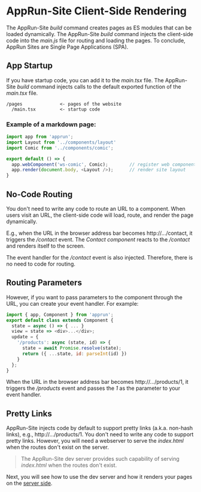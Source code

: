 
# AppRun-Site Client-Side Rendering

The AppRun-Site _build_ command creates pages as ES modules that can be loaded dynamically. The AppRun-Site _build_ command injects the client-side code into the _main.js_ file for routing and loading the pages. To conclude, AppRun Sites are Single Page Applications (SPA).

## App Startup

If you have startup code, you can add it to the _main.tsx_ file. The AppRun-Site _build_ command injects calls to the default exported function of the _main.tsx_ file.

```
/pages              <- pages of the website
  /main.tsx         <- startup code
```

### Example of a markdown page:
```javascript
import app from 'apprun';
import Layout from '../components/layout'
import Comic from '../components/comic';

export default () => {
  app.webComponent('ws-comic', Comic);        // register web component
  app.render(document.body, <Layout />);      // render site layout
}

```

## No-Code Routing

You don't need to write any code to route an URL to a component. When users visit an URL, the client-side code will load, route, and render the page dynamically.

E.g., when the URL in the browser address bar becomes http://.../contact, it triggers the _/contact_ event. The _Contact component_ reacts to the _/contact_ and renders itself to the screen.

The event handler for the _/contact_ event is also injected. Therefore, there is no need to code for routing.

## Routing Parameters

However, if you want to pass parameters to the component through the URL, you can create your event handler. For example:
```javascript
import { app, Component } from 'apprun';
export default class extends Component {
  state = async () => { ... }
  view = state => <div>...</div>;
  update = {
    '/products': async (state, id) => {
      state = await Promise.resolve(state);
      return ({ ...state, id: parseInt(id) })
    }
  };
}
```
When the URL in the browser address bar becomes http://.../products/1, it triggers the _/products_ event and passes the _1_ as the parameter to your event handler.

## Pretty Links

AppRun-Site injects code by default to support pretty links (a.k.a. non-hash links), e.g., http://.../products/1. You don't need to write any code to support pretty links. However, you will need a webserver to serve the _index.html_ when the routes don't exist on the server.

> The AppRun-Site dev server provides such capability of serving _index.html_ when the routes don't exist.

Next, you will see how to use the dev server and how it renders your pages on the [server side](apprun-site-ssr.md).
